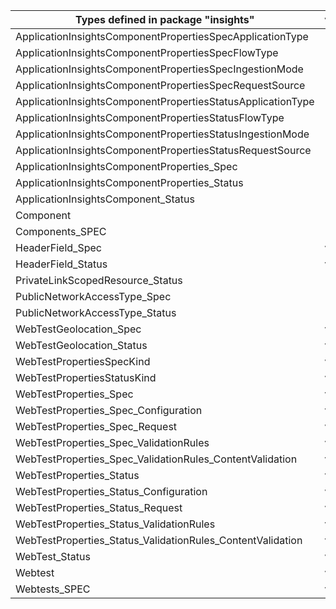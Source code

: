 | Types defined in package "insights"                         | v1alpha1api20180501preview | v1alpha1api20200202 |
|-------------------------------------------------------------|----------------------------|---------------------|
| ApplicationInsightsComponentPropertiesSpecApplicationType   |                            | v1alpha1api20200202 |
| ApplicationInsightsComponentPropertiesSpecFlowType          |                            | v1alpha1api20200202 |
| ApplicationInsightsComponentPropertiesSpecIngestionMode     |                            | v1alpha1api20200202 |
| ApplicationInsightsComponentPropertiesSpecRequestSource     |                            | v1alpha1api20200202 |
| ApplicationInsightsComponentPropertiesStatusApplicationType |                            | v1alpha1api20200202 |
| ApplicationInsightsComponentPropertiesStatusFlowType        |                            | v1alpha1api20200202 |
| ApplicationInsightsComponentPropertiesStatusIngestionMode   |                            | v1alpha1api20200202 |
| ApplicationInsightsComponentPropertiesStatusRequestSource   |                            | v1alpha1api20200202 |
| ApplicationInsightsComponentProperties_Spec                 |                            | v1alpha1api20200202 |
| ApplicationInsightsComponentProperties_Status               |                            | v1alpha1api20200202 |
| ApplicationInsightsComponent_Status                         |                            | v1alpha1api20200202 |
| Component                                                   |                            | v1alpha1api20200202 |
| Components_SPEC                                             |                            | v1alpha1api20200202 |
| HeaderField_Spec                                            | v1alpha1api20180501preview |                     |
| HeaderField_Status                                          | v1alpha1api20180501preview |                     |
| PrivateLinkScopedResource_Status                            |                            | v1alpha1api20200202 |
| PublicNetworkAccessType_Spec                                |                            | v1alpha1api20200202 |
| PublicNetworkAccessType_Status                              |                            | v1alpha1api20200202 |
| WebTestGeolocation_Spec                                     | v1alpha1api20180501preview |                     |
| WebTestGeolocation_Status                                   | v1alpha1api20180501preview |                     |
| WebTestPropertiesSpecKind                                   | v1alpha1api20180501preview |                     |
| WebTestPropertiesStatusKind                                 | v1alpha1api20180501preview |                     |
| WebTestProperties_Spec                                      | v1alpha1api20180501preview |                     |
| WebTestProperties_Spec_Configuration                        | v1alpha1api20180501preview |                     |
| WebTestProperties_Spec_Request                              | v1alpha1api20180501preview |                     |
| WebTestProperties_Spec_ValidationRules                      | v1alpha1api20180501preview |                     |
| WebTestProperties_Spec_ValidationRules_ContentValidation    | v1alpha1api20180501preview |                     |
| WebTestProperties_Status                                    | v1alpha1api20180501preview |                     |
| WebTestProperties_Status_Configuration                      | v1alpha1api20180501preview |                     |
| WebTestProperties_Status_Request                            | v1alpha1api20180501preview |                     |
| WebTestProperties_Status_ValidationRules                    | v1alpha1api20180501preview |                     |
| WebTestProperties_Status_ValidationRules_ContentValidation  | v1alpha1api20180501preview |                     |
| WebTest_Status                                              | v1alpha1api20180501preview |                     |
| Webtest                                                     | v1alpha1api20180501preview |                     |
| Webtests_SPEC                                               | v1alpha1api20180501preview |                     |
